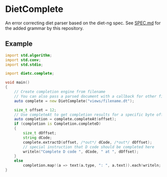 # DietComplete

An error correcting diet parser based on the diet-ng spec. See [SPEC.md](SPEC.md) for the added grammar by this repository.

## Example

```d
import std.algorithm;
import std.conv;
import std.stdio;

import dietc.complete;

void main()
{
	// Create completion engine from filename
	// You can also pass a parsed document with a callback for other files in the future (from extend tags)
	auto complete = new DietComplete("views/filename.dt");

	size_t offset = 12;
	// Use completeAt to get completion results for a specific byte offset in the code
	auto completion = complete.completeAt(offset);
	if (completion is Completion.completeD)
	{
		size_t dOffset;
		string dCode;
		complete.extractD(offset, /*out*/ dCode, /*out*/ dOffset);
		// special instruction that D code should be completed here
		writeln("Complete D code ", dCode, " at ", dOffset);
	}
	else
		completion.map!(a => text(a.type, ": ", a.text)).each!writeln;
}
```